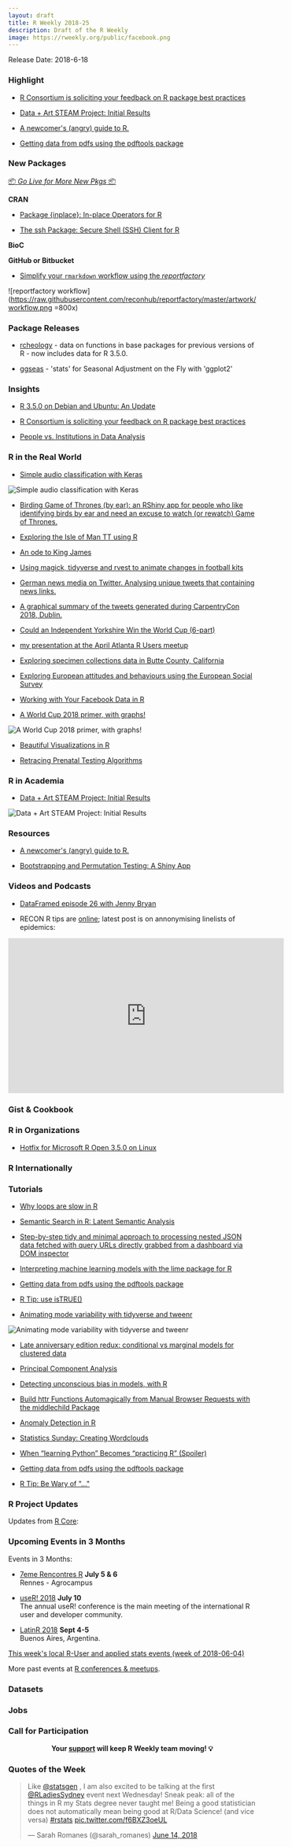 ```yaml
---
layout: draft
title: R Weekly 2018-25
description: Draft of the R Weekly
image: https://rweekly.org/public/facebook.png
---
```


Release Date: 2018-6-18

###  Highlight

+ [R Consortium is soliciting your feedback on R package best practices](https://www.r-consortium.org/uncategorized/2018/06/12/r-consortium-is-soliciting-your-feedback-on-r-package-best-practices)

+ [Data + Art STEAM Project: Initial Results](https://www.littlemissdata.com/blog/steam-data-art1)

+ [A newcomer's (angry) guide to R.](http://arrgh.tim-smith.us/)

+ [Getting data from pdfs using the pdftools package](http://www.brodrigues.co/blog/2018-06-10-scraping_pdfs/)

###  New Packages

<p class="added-hostname"><a href="https://rweekly.org/live" target="_blank" class="externalLink">📦 <i>Go Live for More New Pkgs</i> 📦</a></p>

**CRAN**

+ [Package {inplace}: In-place Operators for R](https://cran.r-project.org/package=inplace)

+ [The ssh Package: Secure Shell (SSH) Client for R](https://ropensci.org/technotes/2018/06/12/ssh-02/)

**BioC**


**GitHub or Bitbucket**

+ [Simplify your `rmarkdown` workflow using the *reportfactory*](https://github.com/reconhub/reportfactory)

![reportfactory workflow](https://raw.githubusercontent.com/reconhub/reportfactory/master/artwork/workflow.png =800x)


### Package Releases

+ [rcheology](https://github.com/hughjonesd/rcheology) - data on functions in base packages for previous versions of R - now includes data for R 3.5.0.

+ [ggseas](http://freerangestats.info/blog/2018/06/15/ggseas-and-tcomp-update) - 'stats' for Seasonal Adjustment on the Fly with 'ggplot2'



### Insights

+ [R 3.5.0 on Debian and Ubuntu: An Update](http://dirk.eddelbuettel.com/blog/2018/06/11#r_3_5_0_deb_update)

+ [R Consortium is soliciting your feedback on R package best practices](https://www.r-consortium.org/uncategorized/2018/06/12/r-consortium-is-soliciting-your-feedback-on-r-package-best-practices)

+ [People vs. Institutions in Data Analysis](https://simplystatistics.org/2018/06/15/people-vs-institutions-in-data-analysis/)


### R in the Real World

+ [Simple audio classification with Keras](https://tensorflow.rstudio.com/blog/simple-audio-classification-keras.html)

![Simple audio classification with Keras](https://upload.wikimedia.org/wikipedia/commons/6/61/FFT-Time-Frequency-View.png)

+ [Birding Game of Thrones (by ear): an RShiny app for people who like identifying birds by ear and need an excuse to watch (or rewatch) Game of Thrones. ](https://cbalantic.shinyapps.io/birding-got/)

+ [Exploring the Isle of Man TT using R](http://dm13450.github.io/2018/06/12/Isle-of-Man-TT.html)

+ [An ode to King James](https://simplystatistics.org/2018/06/10/an-ode-to-king-james/)

+ [Using magick, tidyverse and rvest to animate changes in football kits](https://guyabel.com/post/football-kits/)


+ [German news media on Twitter. Analysing unique tweets that containing news links.](https://franziloew.github.io/news_tweets/rtweets)

+ [A graphical summary of the tweets generated during CarpentryCon 2018, Dublin.](https://carpentries.org/2018/06/carpentrycon-tweets)

+ [Could an Independent Yorkshire Win the World Cup (6-part)](http://www.robert-hickman.eu/post/yorkshire_world_cup_1/)

+ [my presentation at the April Atlanta R Users meetup](https://www.tychobra.com/posts/2018-04-25-atlanta-r-users-presentation/)

+ [Exploring specimen collections data in Butte County, California](https://recology.info/2018/06/butte-county/)

+ [Exploring European attitudes and behaviours using the European Social Survey](https://ropensci.org/blog/2018/06/14/essurvey/)

+ [Working with Your Facebook Data in R](http://www.deeplytrivial.com/2018/06/working-with-your-facebook-data-in-r.html)

+ [A World Cup 2018 primer, with graphs!](https://austinwehrwein.com/data-visualization/world-cup/)

![A World Cup 2018 primer, with graphs!](https://austinwehrwein.com/data-visualization/world-cup_files/figure-html/unnamed-chunk-3-1.png)

+ [Beautiful Visualizations in R](http://www.deeplytrivial.com/2018/06/beautiful-visualizations-in-r.html)

+ [Retracing Prenatal Testing Algorithms](http://staff.math.su.se/hoehle/blog/2018/06/14/prc.html)


###  R in Academia

+ [Data + Art STEAM Project: Initial Results](https://www.littlemissdata.com/blog/steam-data-art1)

![Data + Art STEAM Project: Initial Results](https://static1.squarespace.com/static/58eef8846a4963e429687a4d/t/5b210938aa4a9940a90e81b0/1528891720603/multiple?format=2500w)

###  Resources

+ [A newcomer's (angry) guide to R.](http://arrgh.tim-smith.us/)

+ [Bootstrapping and Permutation Testing: A Shiny App](https://mattkmiecik.com/post-Bootstrapping-and-Permutation-Testing-Shiny-App.html)

###  Videos and Podcasts

+ [DataFramed episode 26 with Jenny Bryan](https://www.datacamp.com/community/podcast/spreadsheets-data-science)

+ RECON R tips are [online](https://www.repidemicsconsortium.org/resources/); latest post is on annonymising linelists of epidemics:


<iframe width="560" height="315" src="https://www.youtube.com/embed/1Zx0aQNxatY" frameborder="0" allow="autoplay; encrypted-media" allowfullscreen></iframe>





### Gist & Cookbook




###  R in Organizations

+ [Hotfix for Microsoft R Open 3.5.0 on Linux](http://blog.revolutionanalytics.com/2018/06/hotfix-for-mro-350-on-linux.html)

### R Internationally



###  Tutorials

+ [Why loops are slow in R](https://privefl.github.io/blog/why-loops-are-slow-in-r/)

+ [Semantic Search in R: Latent Semantic Analysis](http://annamarbut.blogspot.com/2018/06/semantic-search-in-r-latent-semantic.html)

+ [Step-by-step tidy and minimal approach to processing nested JSON data fetched with query URLs directly grabbed from a dashboard via DOM inspector](https://ellocke.github.io/post/r-fetching-json-data-on-the-github-to-gitlab-exodus-from-june-2018/)

+ [Interpreting machine learning models with the lime package for R](http://blog.revolutionanalytics.com/2018/06/lime-package.html)

+ [Getting data from pdfs using the pdftools package](http://www.brodrigues.co/blog/2018-06-10-scraping_pdfs/)

+ [R Tip: use isTRUE()](http://www.win-vector.com/blog/2018/06/r-tip-use-istrue/)

+ [Animating mode variability with tidyverse and tweenr](http://www.questionflow.org/2018/06/14/animating-mode-variability-with-tidyverse-and-tweenr/)

![Animating mode variability with tidyverse and tweenr](https://raw.githubusercontent.com/rweekly/image/master/2018/mode-variability.png)

+ [Late anniversary edition redux: conditional vs marginal models for clustered data](https://www.rdatagen.net/post/mixed-effect-models-vs-gee/)

+ [Principal Component Analysis](https://mvaugoyeau.netlify.com/post/principal-component-analysis/)

+ [Detecting unconscious bias in models, with R](http://blog.revolutionanalytics.com/2018/06/understanding-bias.html)

+ [Build httr Functions Automagically from Manual Browser Requests with the middlechild Package](https://rud.is/b/2018/06/15/build-httr-functions-automagically-from-manual-browser-requests-with-the-middlechild-package/)

+ [Anomaly Detection in R](https://r-posts.com/anomaly-detection-in-r/)

+ [Statistics Sunday: Creating Wordclouds](http://www.deeplytrivial.com/2018/06/statistics-sunday-creating-wordclouds.html)

+ [When “learning Python” Becomes “practicing R” (Spoiler)](https://freakonometrics.hypotheses.org/52439)

+ [Getting data from pdfs using the pdftools package](http://www.brodrigues.co/blog/2018-06-10-scraping_pdfs/)

+ [R Tip: Be Wary of "…"](http://www.win-vector.com/blog/2018/06/r-tip-be-wary-of/)

<!--<div class="post-more-begin"></div><div class="post-more-end"></div>-->


###  R Project Updates

Updates from [R Core](http://developer.r-project.org/blosxom.cgi/R-devel/NEWS):




###  Upcoming Events in 3 Months

Events in 3 Months:

+ [7eme Rencontres R](https://r2018-rennes.sciencesconf.org/)  **July 5 & 6** <br />
Rennes - Agrocampus

+ [useR! 2018](https://user2018.r-project.org/) **July 10** <br />
The annual useR! conference is the main meeting of the international R user and developer community.

+ [LatinR 2018](http://latin-r.com/) **Sept 4-5** <br />
Buenos Aires, Argentina.

[This week's local R-User and applied stats events (week of 2018-06-04)](https://community.rstudio.com/t/upcoming-r-community-events-week-of-2018-06-04/9079)

More past events at [R conferences & meetups](https://conf.rweekly.org).

### Datasets




### Jobs




###  Call for Participation

<p class="hide-support added-hostname support-rweekly" style="text-align: center;font-weight: bold;">Your <a class="non-visited externalLink" href="https://www.patreon.com/rweekly" onclick="pas(this)">support</a> will keep R Weekly team moving! 💡</p>

###  Quotes of the Week

<blockquote class="twitter-tweet" data-lang="en"><p lang="en" dir="ltr">Like <a href="https://twitter.com/statsgen?ref_src=twsrc%5Etfw">@statsgen</a> , I am also excited to be talking at the first <a href="https://twitter.com/RLadiesSydney?ref_src=twsrc%5Etfw">@RLadiesSydney</a> event next Wednesday! Sneak peak: all of the things in R my Stats degree never taught me! Being a good statistician does not automatically mean being good at R/Data Science! (and vice versa) <a href="https://twitter.com/hashtag/rstats?src=hash&amp;ref_src=twsrc%5Etfw">#rstats</a> <a href="https://t.co/f6BXZ3oeUL">pic.twitter.com/f6BXZ3oeUL</a></p>&mdash; Sarah Romanes (@sarah_romanes) <a href="https://twitter.com/sarah_romanes/status/1007132388625805312?ref_src=twsrc%5Etfw">June 14, 2018</a></blockquote>

